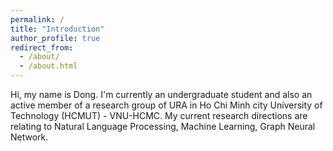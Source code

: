 ```yaml
---
permalink: /
title: "Introduction"
author_profile: true
redirect_from: 
  - /about/
  - /about.html
---
```


Hi, my name is Dong. I'm currently an undergraduate student and also an active member of a research group of URA in Ho Chi Minh city University of Technology (HCMUT) - VNU-HCMC. My current research directions are relating to Natural Language Processing, Machine Learning, Graph Neural Network.